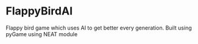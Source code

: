 # FlappyBirdAI
Flappy bird game which uses AI to get better every generation. Built using pyGame using NEAT module

